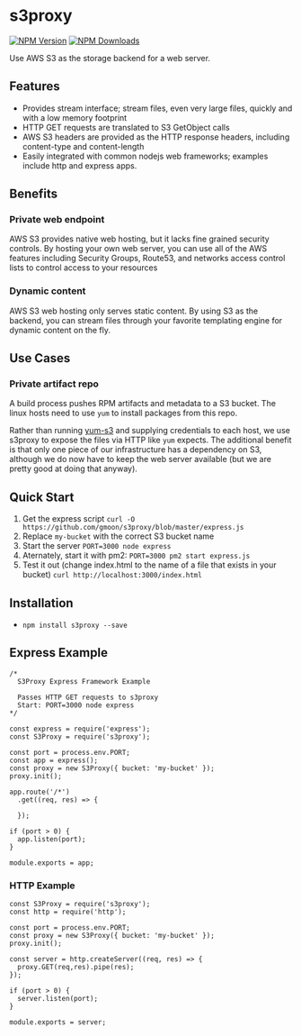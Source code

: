 # s3proxy
[![NPM Version][npm-image]][npm-url]
[![NPM Downloads][downloads-image]][downloads-url]

Use AWS S3 as the storage backend for a web server.

## Features
* Provides stream interface; stream files, even very large files, quickly and with a low memory footprint
* HTTP GET requests are translated to S3 GetObject calls
* AWS S3 headers are provided as the HTTP response headers, including content-type and content-length
* Easily integrated with common nodejs web frameworks; examples include http and express apps.

## Benefits

### Private web endpoint

AWS S3 provides native web hosting, but it lacks fine grained security controls. By hosting your own web 
server, you can use all of the AWS features including Security Groups, Route53, and networks 
access control lists to control access to your resources

### Dynamic content

AWS S3 web hosting only serves static content. By using S3 as the backend, you can stream files
through your favorite templating engine for dynamic content on the fly.

## Use Cases

### Private artifact repo

A build process pushes RPM artifacts and metadata to a S3 bucket. The linux hosts need to use `yum` to install packages from this repo.

Rather than running [yum-s3](https://github.com/jbraeuer/yum-s3-plugin) and supplying credentials to each host, we use s3proxy to expose
the files via HTTP like `yum` expects. The additional benefit is that only one piece of our infrastructure has a dependency on S3, although
we do now have to keep the web server available (but we are pretty good at doing that anyway).

## Quick Start
1. Get the express script
`curl -O https://github.com/gmoon/s3proxy/blob/master/express.js`
1. Replace `my-bucket` with the correct S3 bucket name
1. Start the server
`PORT=3000 node express`
1. Aternately, start it with pm2:
`PORT=3000 pm2 start express.js`
1. Test it out (change index.html to the name of a file that exists in your bucket)
`curl http://localhost:3000/index.html`

## Installation
* `npm install s3proxy --save`

## Express Example
```
/*
  S3Proxy Express Framework Example

  Passes HTTP GET requests to s3proxy
  Start: PORT=3000 node express
*/

const express = require('express');
const S3Proxy = require('s3proxy');

const port = process.env.PORT;
const app = express();
const proxy = new S3Proxy({ bucket: 'my-bucket' });
proxy.init();

app.route('/*')
  .get((req, res) => {

  });

if (port > 0) {
  app.listen(port);
}

module.exports = app;
```

### HTTP Example
```
const S3Proxy = require('s3proxy');
const http = require('http');

const port = process.env.PORT;
const proxy = new S3Proxy({ bucket: 'my-bucket' });
proxy.init();

const server = http.createServer((req, res) => {
  proxy.GET(req,res).pipe(res);
});

if (port > 0) {
  server.listen(port);
}

module.exports = server;
```
[npm-image]: https://img.shields.io/npm/v/s3proxy.svg
[npm-url]: https://npmjs.org/package/s3proxy
[downloads-image]: https://img.shields.io/npm/dm/s3proxy.svg
[downloads-url]: https://npmjs.org/package/s3proxy

